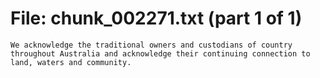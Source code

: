 ﻿# File: chunk_002271.txt (part 1 of 1)
```
We acknowledge the traditional owners and custodians of country throughout Australia and acknowledge their continuing connection to land, waters and community.
```


